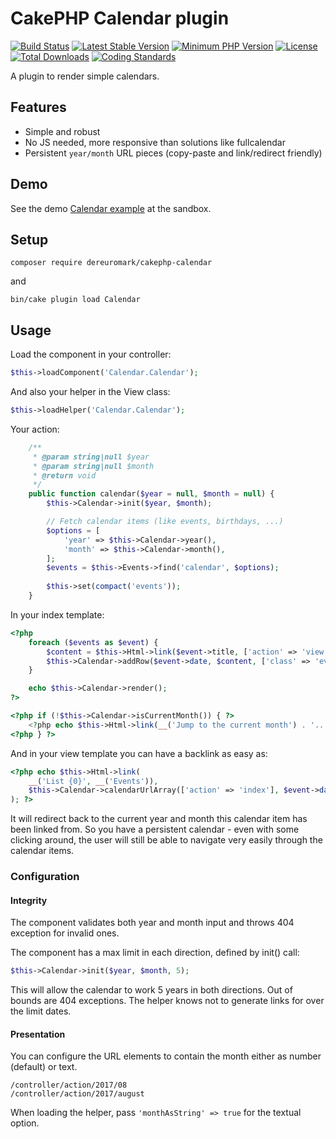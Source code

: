 # CakePHP Calendar plugin

[![Build Status](https://api.travis-ci.org/dereuromark/cakephp-calendar.png?branch=master)](https://travis-ci.org/dereuromark/cakephp-calendar)
[![Latest Stable Version](https://poser.pugx.org/dereuromark/cakephp-calendar/v/stable.svg)](https://packagist.org/packages/dereuromark/cakephp-calendar)
[![Minimum PHP Version](http://img.shields.io/badge/php-%3E%3D%205.5-8892BF.svg)](https://php.net/)
[![License](https://poser.pugx.org/dereuromark/cakephp-calendar/license.png)](https://packagist.org/packages/dereuromark/cakephp-calendar)
[![Total Downloads](https://poser.pugx.org/dereuromark/cakephp-calendar/d/total.png)](https://packagist.org/packages/dereuromark/cakephp-calendar)
[![Coding Standards](https://img.shields.io/badge/cs-PSR--2--R-yellow.svg)](https://github.com/php-fig-rectified/fig-rectified-standards)

A plugin to render simple calendars.

## Features
- Simple and robust
- No JS needed, more responsive than solutions like fullcalendar
- Persistent `year/month` URL pieces (copy-paste and link/redirect friendly)

## Demo
See the demo [Calendar example](http://sandbox.dereuromark.de/sandbox/calendar) at the sandbox.

## Setup
```
composer require dereuromark/cakephp-calendar
```
and
```
bin/cake plugin load Calendar
```

## Usage
Load the component in your controller:
```php
$this->loadComponent('Calendar.Calendar');
```

And also your helper in the View class:
```php
$this->loadHelper('Calendar.Calendar');
```

Your action:
```php
	/**
	 * @param string|null $year
	 * @param string|null $month
	 * @return void
	 */
	public function calendar($year = null, $month = null) {
		$this->Calendar->init($year, $month);

		// Fetch calendar items (like events, birthdays, ...)
		$options = [
			'year' => $this->Calendar->year(),
			'month' => $this->Calendar->month(),
		];
		$events = $this->Events->find('calendar', $options);
		
		$this->set(compact('events'));
	}
```

In your index template:
```php
<?php
	foreach ($events as $event) {
		$content = $this->Html->link($event->title, ['action' => 'view', $event->id]);
		$this->Calendar->addRow($event->date, $content, ['class' => 'event']);
	}

	echo $this->Calendar->render();
?>

<?php if (!$this->Calendar->isCurrentMonth()) { ?>
	<?php echo $this->Html->link(__('Jump to the current month') . '...', ['action' => 'index'])?>
<?php } ?>
```

And in your view template you can have a backlink as easy as:
```php
<?php echo $this->Html->link(
	__('List {0}', __('Events')), 
	$this->Calendar->calendarUrlArray(['action' => 'index'], $event->date)
); ?>
```

It will redirect back to the current year and month this calendar item has been linked from.
So you have a persistent calendar - even with some clicking around, the user will still be able to navigate very easily through the calendar items.


### Configuration

#### Integrity
The component validates both year and month input and throws 404 exception for invalid ones.

The component has a max limit in each direction, defined by init() call:
```php
$this->Calendar->init($year, $month, 5);
```
This will allow the calendar to work 5 years in both directions. Out of bounds are 404 exceptions.
The helper knows not to generate links for over the limit dates.

#### Presentation
You can configure the URL elements to contain the month either as number (default) or text.
```
/controller/action/2017/08
/controller/action/2017/august
```
When loading the helper, pass `'monthAsString' => true` for the textual option.

